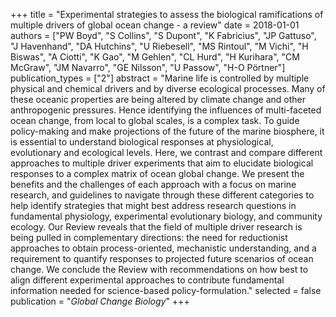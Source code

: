 +++
title = "Experimental strategies to assess the biological ramifications of multiple drivers of global ocean change - a review"
date = 2018-01-01
authors = ["PW Boyd", "S Collins", "S Dupont", "K Fabricius", "JP Gattuso", "J Havenhand", "DA Hutchins", "U Riebesell", "MS Rintoul", "M Vichi", "H Biswas", "A Ciotti", "K Gao", "M Gehlen", "CL Hurd", "H Kurihara", "CM McGraw", "JM Navarro", "GE Nilsson", "U Passow", "H-O Pörtner"]
publication_types = ["2"]
abstract = "Marine life is controlled by multiple physical and chemical drivers and by diverse ecological processes. Many of these oceanic properties are being altered by climate change and other anthropogenic pressures. Hence identifying the influences of multi-faceted ocean change, from local to global scales, is a complex task. To guide policy-making and make projections of the future of the marine biosphere, it is essential to understand biological responses at physiological, evolutionary and ecological levels. Here, we contrast and compare different approaches to multiple driver experiments that aim to elucidate biological responses to a complex matrix of ocean global change. We present the benefits and the challenges of each approach with a focus on marine research, and guidelines to navigate through these different categories to help identify strategies that might best address research questions in fundamental physiology, experimental evolutionary biology, and community ecology. Our Review reveals that the field of multiple driver research is being pulled in complementary directions: the need for reductionist approaches to obtain process-oriented, mechanistic understanding, and a requirement to quantify responses to projected future scenarios of ocean change. We conclude the Review with recommendations on how best to align different experimental approaches to contribute fundamental information needed for science-based policy-formulation."
selected = false
publication = "*Global Change Biology*"
+++

